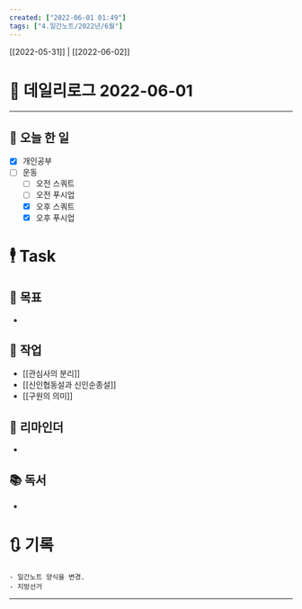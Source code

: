 ```yaml
---
created: ["2022-06-01 01:49"]
tags: ["4.일간노트/2022년/6월"]
---
```


[[2022-05-31]] | [[2022-06-02]]


# 📅 데일리로그  2022-06-01
 
---
## 🔷 오늘 한 일
- [x] 개인공부
- [ ] 운동
	- [ ] 오전 스쿼트
	- [ ] 오전 푸시업
	- [x] 오후 스쿼트
	- [x] 오후 푸시업

# 🕴 Task
## 🎯 목표
- 

## 🚀 작업
- [[관심사의 분리]]
- [[신인협동설과 신인순종설]]
- [[구원의 의미]]

## 📕 리마인더
- 

## 📚 독서
- 

# 🔃 기록
	- 일간노트 양식을 변경.
	- 지방선거
---

